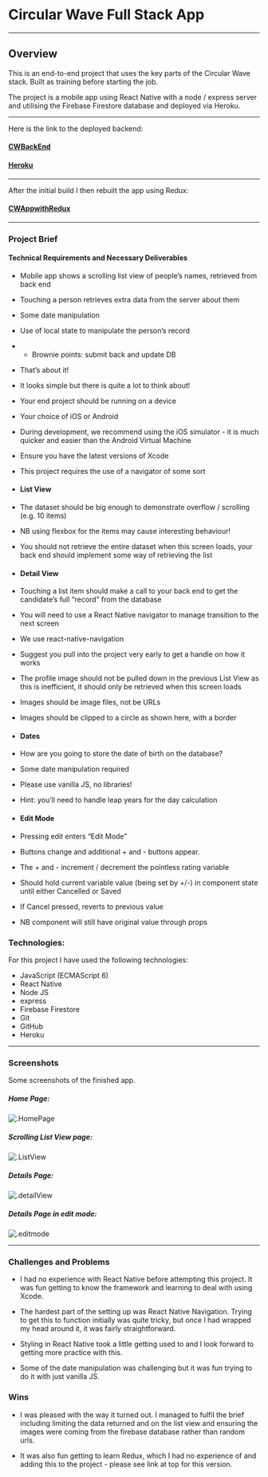 # Circular Wave Full Stack App

<hr>

## Overview


This is an end-to-end project that uses the key parts of the Circular Wave stack. Built as training before starting the job.

The project is a mobile app using React Native with a node / express server and utilising the Firebase Firestore database and deployed via Heroku.

---

Here is the link to the deployed backend:

#### [CWBackEnd](https://github.com/Petemab/cwBackEnd)
#### [Heroku](https://cwbackend.herokuapp.com/)

 ---

After the initial build I then rebuilt the app using Redux:
#### [CWAppwithRedux](https://github.com/Petemab/cwAppWithRedux/tree/master/cwAppwithReduxV2)


---


### Project Brief

#### Technical Requirements and Necessary Deliverables

* Mobile app shows a scrolling list view of people’s names, retrieved from back end
* Touching a person retrieves extra data from the server about them
* Some date manipulation
* Use of local state to manipulate the person’s record
* + Brownie points: submit back and update DB
* That’s about it!
* It looks simple but there is quite a lot to think about!
* Your end project should be running on a device
* Your choice of iOS or Android
* During development, we recommend using the iOS simulator - it is much quicker and easier than the Android Virtual
Machine
* Ensure you have the latest versions of Xcode
* This project requires the use of a navigator of some sort

* #### List View
* The dataset should be big enough to demonstrate overflow / scrolling (e.g. 10 items)
* NB using flexbox for the items may cause interesting behaviour!
* You should not retrieve the entire dataset when this screen loads, your back end should implement some way of retrieving the list
* #### Detail View
* Touching a list item should make a call to your back end to get the candidate’s full “record” from the database
* You will need to use a React Native navigator to manage transition to the next screen
* We use react-native-navigation
* Suggest you pull into the project very early to get a handle on how it works
* The profile image should not be pulled down in the previous List View as this is inefficient, it should only be retrieved when this screen loads
* Images should be image files, not be URLs
* Images should be clipped to a circle as shown here, with a border
* #### Dates
* How are you going to store the date of birth on the database?
* Some date manipulation required
* Please use vanilla JS, no libraries!
* Hint: you’ll need to handle leap years for the
day calculation
* #### Edit Mode
* Pressing edit enters “Edit Mode”
* Buttons change and additional + and - buttons appear.
* The + and - increment / decrement the pointless rating variable
* Should hold current variable value (being set by +/-) in
component state until either Cancelled or Saved
* If Cancel pressed, reverts to previous value
* NB component will still have original value through props


### Technologies:

For this project I have used the following technologies:

* JavaScript (ECMAScript 6)
* React Native
* Node JS
* express
* Firebase Firestore
* Git
* GitHub
* Heroku

 ---

### Screenshots

Some screenshots of the finished app.

##### Home Page:
![.HomePage](./src/assets/HomePage.png)


##### Scrolling List View page:
![.ListView](./src/assets/listView.png)


##### Details Page:
![.detailView](./src/assets/detailView.png)


##### Details Page in edit mode:
![.editmode](./src/assets/editmode.png)

 ---

### Challenges and Problems

* I had no experience with React Native before attempting this project. It was fun getting to know the framework and learning to deal with using Xcode.

* The hardest part of the setting up was React Native Navigation. Trying to get this to function initially was quite tricky, but once I had wrapped my head around it, it was fairly straightforward.

* Styling in React Native took a little getting used to and I look forward to getting more practice with this.

* Some of the date manipulation was challenging but it was fun trying to do it with just vanilla JS.


### Wins

* I was pleased with the way it turned out. I managed to fulfil the brief including limiting the data returned and on the list view and ensuring the images were coming from the firebase database rather than random urls.

* It was also fun getting to learn Redux, which I had no experience of and adding this to the project - please see link at top for this version.
